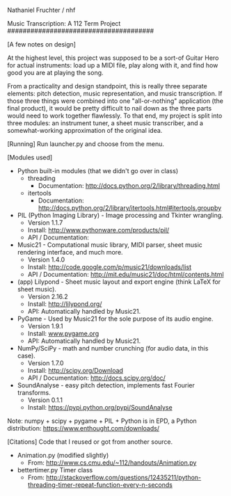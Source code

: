 Nathaniel Fruchter / nhf 

Music Transcription: A 112 Term Project
######################################

[A few notes on design]

At the highest level, this project was supposed to be a sort-of Guitar Hero for actual instruments:
load up a MIDI file, play along with it, and find how good you are at playing the song.

From a practicality and design standpoint, this is really three separate elements: pitch detection,
music representation, and music transcription. If those three things were combined into one "all-or-nothing"
application (the final product), it would be pretty difficult to nail down as the three parts would need 
to work together flawlessly.  To that end, my project is split into three modules: an instrument tuner,
a sheet music transcriber, and a somewhat-working approximation of the original idea.

[Running]
Run launcher.py and choose from the menu.

[Modules used]
* Python built-in modules (that we didn't go over in class)
	* threading
		* Documentation: http://docs.python.org/2/library/threading.html
	* itertools
		* Documentation: http://docs.python.org/2/library/itertools.html#itertools.groupby
* PIL (Python Imaging Library) - Image processing and Tkinter wrangling.
	* Version 1.1.7
	* Install: http://www.pythonware.com/products/pil/
	* API / Documentation:
* Music21 - Computational music library, MIDI parser, sheet music rendering interface, and much more.
	* Version 1.4.0
	* Install: http://code.google.com/p/music21/downloads/list
	* API / Documentation: http://mit.edu/music21/doc/html/contents.html
* (app) Lilypond - Sheet music layout and export engine (think LaTeX for sheet music).
	* Version 2.16.2
	* Install: http://lilypond.org/
	* API: Automatically handled by Music21.
* PyGame - Used by Music21 for the sole purpose of its audio engine.
	* Version 1.9.1
	* Install: www.pygame.org
	* API: Automatically handled by Music21.
* NumPy/SciPy - math and number crunching (for audio data, in this case).
	* Version 1.7.0
	* Install: http://scipy.org/Download
	* API / Documentation: http://docs.scipy.org/doc/
* SoundAnalyse - easy pitch detection, implements fast Fourier transforms.
	* Version 0.1.1
	* Install: https://pypi.python.org/pypi/SoundAnalyse
	
Note: numpy + scipy + pygame + PIL + Python is in EPD, a Python distribution: https://www.enthought.com/downloads/	
	
[Citations]	
Code that I reused or got from another source.

* Animation.py (modified slightly)
	* From: http://www.cs.cmu.edu/~112/handouts/Animation.py
* bettertimer.py Timer class 
	* From: http://stackoverflow.com/questions/12435211/python-threading-timer-repeat-function-every-n-seconds
	
	



